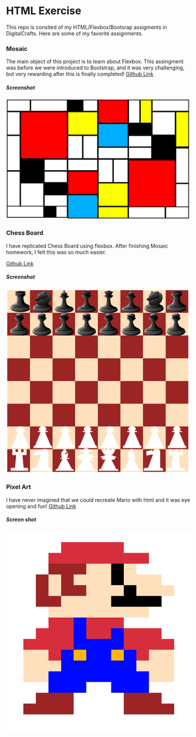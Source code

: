 <h1>HTML Exercise</h1>
This repo is consited of my HTML/Flexbox/Bootsrap assigments in DigitalCrafts. 
Here are some of my favorite assignments.

<h3>Mosaic</h3>
<p>The main object of this project is to learn about Flexbox. This assingment was before we were introduced to Bootstrap, and it was very challenging, but very rewarding after this is finally completed!
<a href='https://github.com/hirosoft40/html_exercises/tree/master/assignments/mosaic'>Github Link</a>
</p>
<h5>Screenshot</h5> 
<img src = '/screenshots/mosaic.png'>

<h3>Chess Board</h3>
<p>I have replicated Chess Board using flexbox. After finishing Mosaic homework, I felt this was so much easier.

<a href='https://github.com/hirosoft40/html_exercises/tree/master/assignments/chess'>Github Link</a>
</p>
<h5>Screenshot</h5> 
<img src = '/screenshots/chess.png'>


<h3>Pixel Art</h3>
<p>I have never imagined that we could recreate Mario with html and it was eye opening and fun!
<a href='https://github.com/hirosoft40/html_exercises/blob/master/assignments/bootstrap_ex/pixelArt.html'>Github Link</a></p>
<h5>Screen shot</h5> 
<img src = '/screenshots/pixelart.png'>

